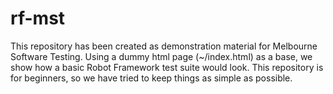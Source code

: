 # rf-mst
This repository has been created as demonstration material for Melbourne Software Testing. Using a dummy html page (~/index.html) as a base, we show how a basic Robot Framework test suite would look. This repository is for beginners, so we have tried to keep things as simple as possible.

